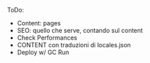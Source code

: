 ToDo:

- Content: pages
- SEO: quello che serve, contando sul content
- Check Performances
- CONTENT con traduzioni di locales.json
- Deploy w/ GC Run
